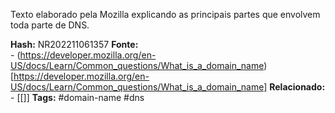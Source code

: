 Texto elaborado pela Mozilla explicando as principais partes que envolvem toda parte de DNS.

**Hash:** NR202211061357
**Fonte:**  
	- (https://developer.mozilla.org/en-US/docs/Learn/Common_questions/What_is_a_domain_name)[https://developer.mozilla.org/en-US/docs/Learn/Common_questions/What_is_a_domain_name]
**Relacionado:**  
	- [[]]
**Tags:**  #domain-name #dns 
